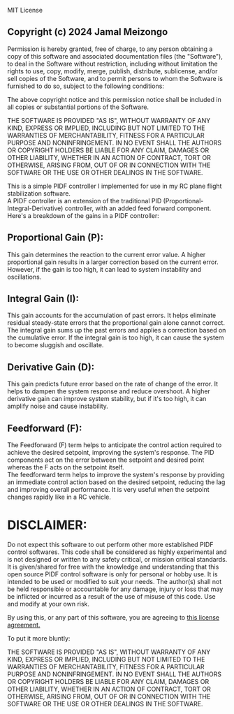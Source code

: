 MIT License

## Copyright (c) 2024 Jamal Meizongo

Permission is hereby granted, free of charge, to any person obtaining a copy
of this software and associated documentation files (the "Software"), to deal
in the Software without restriction, including without limitation the rights
to use, copy, modify, merge, publish, distribute, sublicense, and/or sell
copies of the Software, and to permit persons to whom the Software is
furnished to do so, subject to the following conditions:

The above copyright notice and this permission notice shall be included in all
copies or substantial portions of the Software.

THE SOFTWARE IS PROVIDED "AS IS", WITHOUT WARRANTY OF ANY KIND, EXPRESS OR
IMPLIED, INCLUDING BUT NOT LIMITED TO THE WARRANTIES OF MERCHANTABILITY,
FITNESS FOR A PARTICULAR PURPOSE AND NONINFRINGEMENT. IN NO EVENT SHALL THE
AUTHORS OR COPYRIGHT HOLDERS BE LIABLE FOR ANY CLAIM, DAMAGES OR OTHER
LIABILITY, WHETHER IN AN ACTION OF CONTRACT, TORT OR OTHERWISE, ARISING FROM,
OUT OF OR IN CONNECTION WITH THE SOFTWARE OR THE USE OR OTHER DEALINGS IN THE
SOFTWARE.

This is a simple PIDF controller I implemented for use in my RC plane flight stabilization software.  
A PIDF controller is an extension of the traditional PID (Proportional-Integral-Derivative) controller, with an added feed forward component. Here's a breakdown of the gains in a PIDF controller:

## Proportional Gain (P):

This gain determines the reaction to the current error value. A higher proportional gain results in a larger correction based on the current error. However, if the gain is too high, it can lead to system instability and oscillations.

## Integral Gain (I):

This gain accounts for the accumulation of past errors. It helps eliminate residual steady-state errors that the proportional gain alone cannot correct. The integral gain sums up the past errors and applies a correction based on the cumulative error. If the integral gain is too high, it can cause the system to become sluggish and oscillate.

## Derivative Gain (D):

This gain predicts future error based on the rate of change of the error. It helps to dampen the system response and reduce overshoot. A higher derivative gain can improve system stability, but if it's too high, it can amplify noise and cause instability.

## Feedforward (F):

The Feedforward (F) term helps to anticipate the control action required to achieve the desired setpoint, improving the system's response. The PID components act on the error between the setpoint and desired point whereas the F acts on the setpoint itself.  
The feedforward term helps to improve the system's response by providing an immediate control action based on the desired setpoint, reducing the lag and improving overall performance. It is very useful when the setpoint changes rapidly like in a RC vehicle.

# DISCLAIMER:

Do not expect this software to out perform other more established PIDF control softwares. This code shall be considered as highly experimental and is not designed or written to any safety critical, or mission critical standards. It is given/shared for free with the knowledge and understanding that this open source PIDF control software is only for personal or hobby use. It is intended to be used or modified to suit your needs. The author(s) shall not be held responsible or accountable for any damage, injury or loss that may be inflicted or incurred as a result of the use of misuse of this code. Use and modify at your own risk.

By using this, or any part of this software, you are agreeing to [this license agreement.](LICENSE)

To put it more bluntly:

THE SOFTWARE IS PROVIDED "AS IS", WITHOUT WARRANTY OF ANY KIND, EXPRESS OR
IMPLIED, INCLUDING BUT NOT LIMITED TO THE WARRANTIES OF MERCHANTABILITY,
FITNESS FOR A PARTICULAR PURPOSE AND NONINFRINGEMENT. IN NO EVENT SHALL THE
AUTHORS OR COPYRIGHT HOLDERS BE LIABLE FOR ANY CLAIM, DAMAGES OR OTHER
LIABILITY, WHETHER IN AN ACTION OF CONTRACT, TORT OR OTHERWISE, ARISING FROM,
OUT OF OR IN CONNECTION WITH THE SOFTWARE OR THE USE OR OTHER DEALINGS IN
THE SOFTWARE.
